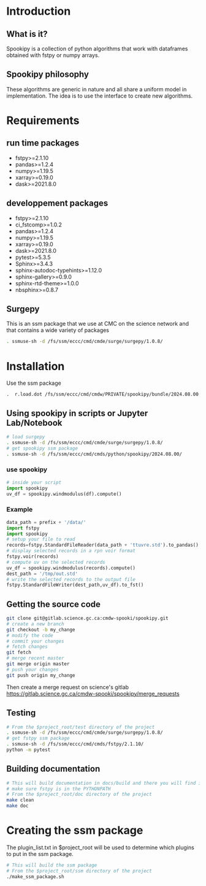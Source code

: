 # Introduction

## What is it?

Spookipy is a collection of python algorithms that work with dataframes
obtained with fstpy or numpy arrays.

## Spookipy philosophy

These algorithms are generic in nature and all share a uniform model in
implementation. The idea is to use the interface to create new
algorithms.

# Requirements

## run time packages

-   fstpy\>=2.1.10
-   pandas\>=1.2.4
-   numpy\>=1.19.5
-   xarray\>=0.19.0
-   dask\>=2021.8.0

## developpement packages

-   fstpy\>=2.1.10
-   ci_fstcomp\>=1.0.2
-   pandas\>=1.2.4
-   numpy\>=1.19.5
-   xarray\>=0.19.0
-   dask\>=2021.8.0
-   pytest\>=5.3.5
-   Sphinx\>=3.4.3
-   sphinx-autodoc-typehints\>=1.12.0
-   sphinx-gallery\>=0.9.0
-   sphinx-rtd-theme\>=1.0.0
-   nbsphinx\>=0.8.7

## Surgepy

This is an ssm package that we use at CMC on the science network and
that contains a wide variety of packages

``` bash
. ssmuse-sh -d /fs/ssm/eccc/cmd/cmde/surge/surgepy/1.0.8/
```

# Installation

Use the ssm package

    .  r.load.dot /fs/ssm/eccc/cmd/cmdw/PRIVATE/spookipy/bundle/2024.08.00

## Using spookipy in scripts or Jupyter Lab/Notebook

``` bash
# load surgepy
. ssmuse-sh -d /fs/ssm/eccc/cmd/cmde/surge/surgepy/1.0.8/
# get spookipy ssm package
. ssmuse-sh -d /fs/ssm/eccc/cmd/cmds/python/spookipy/2024.08.00/
```

### use spookipy

``` python
# inside your script
import spookipy
uv_df = spookipy.windmodulus(df).compute()
```

### Example

``` python
data_path = prefix + '/data/'
import fstpy
import spookipy
# setup your file to read
records=fstpy.StandardFileReader(data_path + 'ttuvre.std').to_pandas()
# display selected records in a rpn voir format
fstpy.voir(records)
# compute uv on the selected records
uv_df = spookipy.windmodulus(records).compute()
dest_path = '/tmp/out.std'
# write the selected records to the output file
fstpy.StandardFileWriter(dest_path,uv_df).to_fst()
```

## Getting the source code

``` bash
git clone git@gitlab.science.gc.ca:cmdw-spooki/spookipy.git
# create a new branch
git checkout -b my_change
# modify the code
# commit your changes
# fetch changes
git fetch
# merge recent master
git merge origin master
# push your changes
git push origin my_change
```

Then create a merge request on science\'s gitlab
<https://gitlab.science.gc.ca/cmdw-spooki/spookipy/merge_requests>

## Testing

``` bash
# From the $project_root/test directory of the project
. ssmuse-sh -d /fs/ssm/eccc/cmd/cmde/surge/surgepy/1.0.8/
# get fstpy ssm package
. ssmuse-sh -d /fs/ssm/eccc/cmd/cmds/fstpy/2.1.10/
python -m pytest
```

## Building documentation

``` bash
# This will build documentation in docs/build and there you will find index.html
# make sure fstpy is in the PYTHONPATH
# From the $project_root/doc directory of the project
make clean
make doc
```

# Creating the ssm package

The plugin_list.txt in \$project_root will be used to determine which
plugins to put in the ssm package.

``` bash
# This will build the ssm package
# From the $project_root/ssm directory of the project
./make_ssm_package.sh
```
